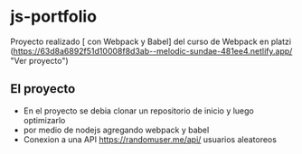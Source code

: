 # js-portfolio
Proyecto realizado [ con Webpack y Babel] del curso de Webpack en platzi
(https://63d8a6892f51d10008f8d3ab--melodic-sundae-481ee4.netlify.app/ "Ver proyecto")

## El proyecto
* En el proyecto se debia clonar un repositorio de inicio  y luego optimizarlo
* por medio de nodejs agregando webpack y babel
* Conexion a una API https://randomuser.me/api/ usuarios aleatoreos

